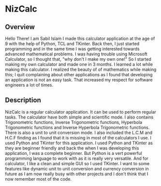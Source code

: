 # NizCalc

## Overview
Hello There! I am Sabil Islam
I made this calculator application at the age of 9 with the help of Python, TCL and TKinter. Back then, I just started programming and in the same time I was getting interested towards advanced mathematical problems. I was having trouble using Microsoft Calculator, so I thought that, "why don't I make my own one!" So I started making my own calculator and made one in 3 months. 
I learned a lot while making this calculator. I realized the beauty of of mathematics while making this; I quit complaining about other applications as I found that developing an application is not an easy task. That increased my respect for software engineers a lot of times. 

## Description 
NizCalc is a regular calculator application. It can be used to perform regular tasks. The calculator have both simple and scientific mode. I also contains Trigonometric functions, Inverse Trigonometric functions, Hyperbola Trigonometric functions and Inverse Hyperbola Trigonometric functions. There is also a unit to unit conversion mode. I also included the L.C.M and H.C.F finding as I found that it is missing in most of the calculators I use. 
I used Python and TKinter for this application. I used Python and TKinter as they are beginner friendly and back the when I was developing this application, I was a complete beginner. But Python is a vert powerful programming language to work with as it is really very versatile. And for calculator, I like a clean and simple GUI so I used TKinter.
I want to some features like dynamic unit to unit conversion and currency conversion in future as I am now really busy with other projects and I don't think that I now remember most of the code. 

